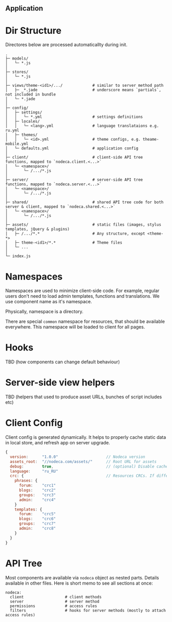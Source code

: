 Application
-----------


Dir Structure
=============

Directores below are processed automaticallty during init.

```
.
├─ models/
│   └─ *.js
│
├─ stores/
│   └─ *.js
│
├─ views/theme-<id1>/.../             # similar to server method path
│   ├─ _*.jade                        # underscore means `partials`, not included in bundle
│   └─ *.jade
│
├─ config/
│   ├─ settings/
│   │   └─ *.yml                      # settings definitions
│   ├─ locales/
│   │   └─ <lang>.yml                 # language translataions e.g. ru.yml
│   ├─ themes/
│   │   └─ <id>.yml                   # theme configs, e.g. theame-mobile.yml
│   └─ defaults.yml                   # application config
│
├─ client/                            # client-side API tree functions, mapped to `nodeca.client.<...>`
│   └─ <namespace>/
│       └─ /.../*.js
│
├─ server/                            # server-side API tree functions, mapped to `nodeca.server.<...>`
│   └─ <namespace>/
│       └─ /.../*.js
│
├─ shared/                            # shared API tree code for both server & client, mapped to `nodeca.shared.<...>`
│   └─ <namespace>/
│       └─ /.../*.js
│
├─ assets/                            # static files (images, stylus templates, jQuery & plugins)
│   ├─ /.../*.*                       # Any structure, except <theme-*>
│   ├─ theme-<id1>/*.*                # Theme files
│   └─ ...
│
└─ index.js
```


Namespaces
==========

Namespaces are used to minimize client-side code. For example, regular users don't need
to load admin templates, functions and translations. We use component name as it's namespace.

Physically, namespace is a directory.

There are special `common` namespace for resources, that should be available everywhere.
This namespace will be loaded to client for all pages.


Hooks
=====

TBD (how components can change default behaviour)


Server-side view helpers
========================

TBD (helpers that used to produce asset URLs, bunches of script includes etc)


Client Config
=============

Client config is generated dynamically. It helps to properly cache static data in local store,
and refresh app on server upgrade.

``` javascript
{
  version:      "1.0.0"                     // Nodeca version
  assets_root:  "//nodeca.com/assets/"      // Root URL for assets
  debug:        true,                       // (optional) Disable caches & enable console.logs
  language:     "ru_RU"
  crc: {                                    // Resources CRCs. If differ from local cache - need reload
    phrases: {
      forum:    "crc1"
      blogs:    "crc2"
      groups:   "crc3"
      admin:    "crc4"
    }
    templates: {
      forum:    "crc5"
      blogs:    "crc6"
      groups:   "crc7"
      admin:    "crc8"
    }
  }
}
```


API Tree
========

Most components are available via `nodeca` object as nested parts. Details available in other files.
Here is short memo to see all sections at once:

```
nodeca:
  client                  # client methods
  server                  # server method
  permissions             # access rules
  filters                 # hooks for server methods (mostly to attach access rules)
```
